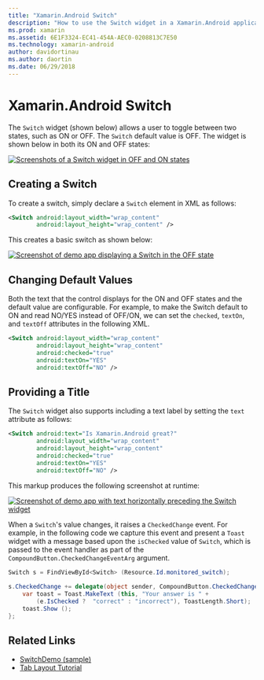 ```yaml
---
title: "Xamarin.Android Switch"
description: "How to use the Switch widget in a Xamarin.Android application"
ms.prod: xamarin
ms.assetid: 6E1F3324-EC41-454A-AEC0-0208813C7E50
ms.technology: xamarin-android
author: davidortinau
ms.author: daortin
ms.date: 06/29/2018
---
```


# Xamarin.Android Switch

The `Switch` widget (shown below) allows a user
to toggle between two states, such as ON or OFF. The `Switch` default
value is OFF. The widget is shown below in both its ON and OFF states:

[![Screenshots of a Switch widget in OFF and ON states](switch-images/16-switch-onoff.png)](switch-images/16-switch-onoff.png#lightbox)

## Creating a Switch

To create a switch, simply declare a `Switch` element in XML as
follows:

```xml
<Switch android:layout_width="wrap_content"
        android:layout_height="wrap_content" />
```

This creates a basic switch as shown below:

[![Screenshot of demo app displaying a Switch in the OFF state](switch-images/07-switch.png)](switch-images/07-switch.png#lightbox)

## Changing Default Values

Both the text that the control displays for the ON and OFF states and
the default value are configurable. For example, to make the Switch
default to ON and read NO/YES instead of OFF/ON, we can set the
`checked`, `textOn`, and `textOff` attributes in the following XML.

```xml
<Switch android:layout_width="wrap_content"
        android:layout_height="wrap_content"
        android:checked="true"
        android:textOn="YES"
        android:textOff="NO" />
```

## Providing a Title

The `Switch` widget also supports including a text label by setting the
`text` attribute as follows:

```xml
<Switch android:text="Is Xamarin.Android great?"
        android:layout_width="wrap_content"
        android:layout_height="wrap_content"
        android:checked="true"
        android:textOn="YES"
        android:textOff="NO" />
```

This markup produces the following screenshot at runtime:

[![Screenshot of demo app with text horizontally preceding the Switch widget](switch-images/08-switch.png)](switch-images/08-switch.png#lightbox)

When a `Switch`'s value changes, it raises a `CheckedChange` event.
For example, in the following code we capture this event and present a
`Toast` widget with a message based upon the `isChecked` value of
`Switch`, which is passed to the event handler as part of the
`CompoundButton.CheckedChangeEventArg` argument.

```csharp
Switch s = FindViewById<Switch> (Resource.Id.monitored_switch);
           
s.CheckedChange += delegate(object sender, CompoundButton.CheckedChangeEventArgs e) {
    var toast = Toast.MakeText (this, "Your answer is " +
        (e.IsChecked ?  "correct" : "incorrect"), ToastLength.Short);
    toast.Show ();
};
```

## Related Links

- [SwitchDemo (sample)](https://docs.microsoft.com/samples/xamarin/monodroid-samples/switchdemo)
- [Tab Layout Tutorial](~/android/user-interface/layouts/tab-layout/index.md)
